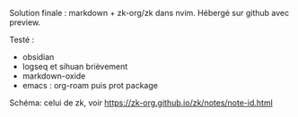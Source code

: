 Solution finale : markdown + zk-org/zk dans nvim. Hébergé sur github avec preview.

Testé :
- obsidian
- logseq et sihuan brièvement
- markdown-oxide
- emacs : org-roam puis prot package

Schéma: celui de zk, voir https://zk-org.github.io/zk/notes/note-id.html
```

